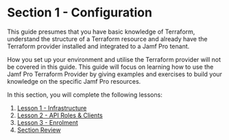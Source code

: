 # Section 1 - Configuration

This guide presumes that you have basic knowledge of Terraform, understand the structure of a Terraform resource and already have the Terraform provider installed and integrated to a Jamf Pro tenant.

How you set up your environment and utilise the Terraform provider will not be covered in this guide. This guide will focus on learning how to use the Jamf Pro Terraform Provider by giving examples and exercises to build your knowledge on the specific Jamf Pro resources.

In this section, you will complete the following lessons:

1. [Lesson 1 - Infrastructure](https://github.com/macdeacon99/terraform-training-jamfpro/blob/main/support_materials/Section%201%20-%20Configuration/Lesson%201%20-%20Infrastructure/Lesson%201%20-%20Infrastructure.md)
2. [Lesson 2 - API Roles & Clients](https://github.com/macdeacon99/terraform-training-jamfpro/blob/main/support_materials/Section%201%20-%20Configuration/Lesson%202%20-%20API%20Roles%20%26%20Clients/Lesson%202%20-%20API%20Roles%20%26%20Clients.md)
3. [Lesson 3 - Enrolment](https://github.com/macdeacon99/terraform-training-jamfpro/blob/main/support_materials/Section%201%20-%20Configuration/Lesson%203%20-%20Enrolment/Lesson%203%20-%20Enrolment.md)
4. [Section Review](https://github.com/macdeacon99/terraform-training-jamfpro/blob/main/support_materials/Section%201%20-%20Configuration/Section%201%20Review/Section%201%20Review.md)

